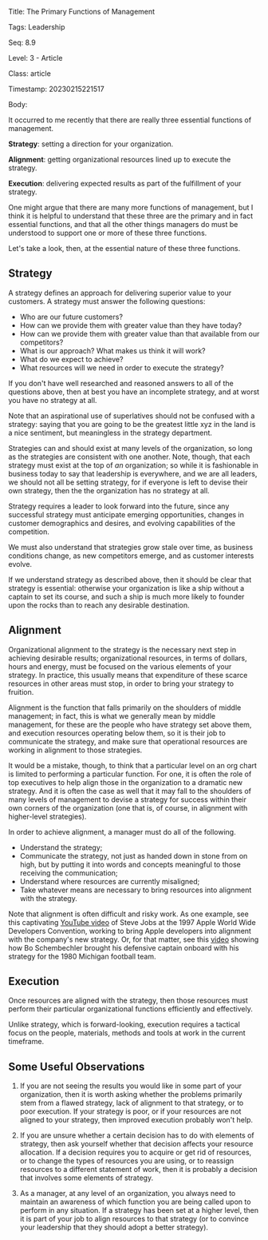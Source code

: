 Title:  The Primary Functions of Management

Tags:   Leadership

Seq:    8.9

Level:  3 - Article

Class:  article

Timestamp: 20230215221517

Body:

It occurred to me recently that there are really three essential functions of management. 

**Strategy**: setting a direction for your organization.

**Alignment**: getting organizational resources lined up to execute the strategy. 

**Execution**: delivering expected results as part of the fulfillment of your strategy.

One might argue that there are many more functions of management, but I think it is helpful to understand that these three are the primary and in fact essential functions, and that all the other things managers do must be understood to support one or more of these three functions.  

Let's take a look, then, at the essential nature of these three functions. 

## Strategy

A strategy defines an approach for delivering superior value to your customers. A strategy must answer the following questions:

* Who are our future customers? 
* How can we provide them with greater value than they have today?
* How can we provide them with greater value than that available from our competitors?
* What is our approach? What makes us think it will work? 
* What do we expect to achieve?  
* What resources will we need in order to execute the strategy?

If you don't have well researched and reasoned answers to all of the questions above, then at best you have an incomplete strategy, and at worst you have no strategy at all. 

Note that an aspirational use of superlatives should not be confused with a strategy: saying that you are going to be the greatest little xyz in the land is a nice sentiment, but meaningless in the strategy department. 

Strategies can and should exist at many levels of the organization, so long as the strategies are consistent with one another. Note, though, that each strategy must exist at the top of *an* organization; so while it is fashionable in business today to say that leadership is everywhere, and we are all leaders, we should not all be setting strategy, for if everyone is left to devise their own strategy, then the the organization has no strategy at all. 

Strategy requires a leader to look forward into the future, since any successful strategy must anticipate emerging opportunities, changes in customer demographics and desires, and evolving capabilities of the competition. 

We must also understand that strategies grow stale over time, as business conditions change, as new competitors emerge, and as customer interests evolve.  

If we understand strategy as described above, then it should be clear that strategy is essential: otherwise your organization is like a ship without a captain to set its course, and such a ship is much more likely to founder upon the rocks than to reach any desirable destination.

## Alignment

Organizational alignment to the strategy is the necessary next step in achieving desirable results; organizational resources, in terms of dollars, hours and energy, must be focused on the various elements of your strategy. In practice, this usually means that expenditure of these scarce resources in other areas must stop, in order to bring your strategy to fruition. 

Alignment is the function that falls primarily on the shoulders of middle management; in fact, this is what we generally mean by middle management, for these are the people who have strategy set above them, and execution resources operating below them, so it is their job to communicate the strategy, and make sure that operational resources are working in alignment to those strategies. 

It would be a mistake, though, to think that a particular level on an org chart is limited to performing a particular function. For one, it is often the role of top executives to help align those in the organization to a dramatic new strategy. And it is often the case as well that it may fall to the shoulders of many levels of management to devise a strategy for success within their own corners of the organization (one that is, of course, in alignment with higher-level strategies).

In order to achieve alignment, a manager must do all of the following.

* Understand the strategy; 
* Communicate the strategy, not just as handed down in stone from on high, but by putting it into words and concepts meaningful to those receiving the communication;
* Understand where resources are currently misaligned;
* Take whatever means are necessary to bring resources into alignment with the strategy. 

Note that alignment is often difficult and risky work. As one example, see this captivating [YouTube video](http://youtu.be/FF-tKLISfPE) of Steve Jobs at the 1997 Apple World Wide Developers Convention, working to bring Apple developers into alignment with the company's new strategy. Or, for that matter, see this [video](http://youtu.be/4Dux4ugCoXM) showing how Bo Schembechler brought his defensive captain onboard with his strategy for the 1980 Michigan football team. 

## Execution

Once resources are aligned with the strategy, then those resources must perform their particular organizational functions efficiently and effectively.

Unlike strategy, which is forward-looking, execution requires a tactical focus on the people, materials, methods and tools at work in the current timeframe. 

## Some Useful Observations

1. If you are not seeing the results you would like in some part of your organization, then it is worth asking whether the problems primarily stem from a flawed strategy, lack of alignment to that strategy, or to poor execution. If your strategy is poor, or if your resources are not aligned to your strategy, then improved execution probably won't help. 

2. If you are unsure whether a certain decision has to do with elements of strategy, then ask yourself whether that decision  affects your resource allocation. If a decision requires you to acquire or get rid of resources, or to change the types of resources you are using, or to reassign resources to a different statement of work, then it is probably a decision that involves some elements of strategy.  

3. As a manager, at any level of an organization, you always need to maintain an awareness of which function you are being called upon to perform in any situation. If a strategy has been set at a higher level, then it is part of your job to align resources to that strategy (or to convince your leadership that they should adopt a better strategy).
